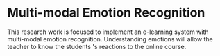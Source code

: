 # Multi-modal Emotion Recognition

This research work is focused to implement an e-learning system with multi-modal emotion recognition. Understanding emotions will allow the teacher to know the  students 's reactions to the online course.
